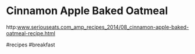 # Cinnamon Apple Baked Oatmeal
http:www.seriouseats.com_amp_recipes_2014/08_cinnamon-apple-baked-oatmeal-recipe.html

#recipes #breakfast